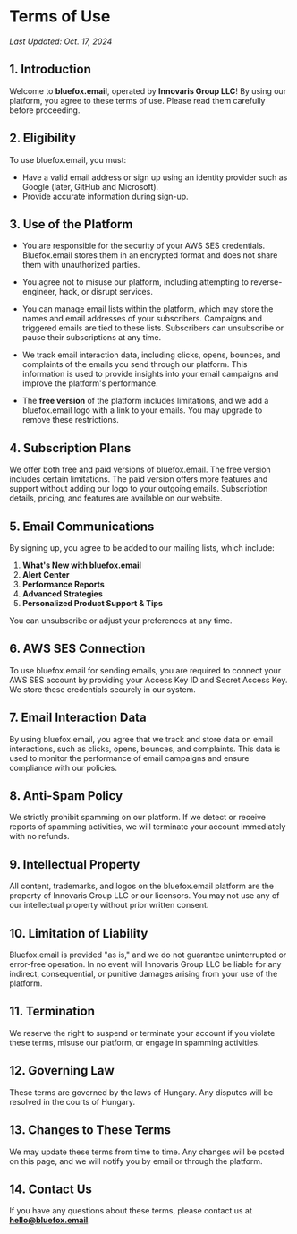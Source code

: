 # Terms of Use

_Last Updated: Oct. 17, 2024_

## 1. Introduction

Welcome to **bluefox.email**, operated by **Innovaris Group LLC**! By using our platform, you agree to these terms of use. Please read them carefully before proceeding.

## 2. Eligibility

To use bluefox.email, you must:

- Have a valid email address or sign up using an identity provider such as Google (later, GitHub and Microsoft).
- Provide accurate information during sign-up.

## 3. Use of the Platform

- You are responsible for the security of your AWS SES credentials. Bluefox.email stores them in an encrypted format and does not share them with unauthorized parties.
  
- You agree not to misuse our platform, including attempting to reverse-engineer, hack, or disrupt services.

- You can manage email lists within the platform, which may store the names and email addresses of your subscribers. Campaigns and triggered emails are tied to these lists. Subscribers can unsubscribe or pause their subscriptions at any time.

- We track email interaction data, including clicks, opens, bounces, and complaints of the emails you send through our platform. This information is used to provide insights into your email campaigns and improve the platform's performance.

- The **free version** of the platform includes limitations, and we add a bluefox.email logo with a link to your emails. You may upgrade to remove these restrictions.

## 4. Subscription Plans

We offer both free and paid versions of bluefox.email. The free version includes certain limitations. The paid version offers more features and support without adding our logo to your outgoing emails. Subscription details, pricing, and features are available on our website.

## 5. Email Communications

By signing up, you agree to be added to our mailing lists, which include:

1. **What's New with bluefox.email**
2. **Alert Center**
3. **Performance Reports**
4. **Advanced Strategies**
5. **Personalized Product Support & Tips**

You can unsubscribe or adjust your preferences at any time.

## 6. AWS SES Connection

To use bluefox.email for sending emails, you are required to connect your AWS SES account by providing your Access Key ID and Secret Access Key. We store these credentials securely in our system.

## 7. Email Interaction Data

By using bluefox.email, you agree that we track and store data on email interactions, such as clicks, opens, bounces, and complaints. This data is used to monitor the performance of email campaigns and ensure compliance with our policies.

## 8. Anti-Spam Policy

We strictly prohibit spamming on our platform. If we detect or receive reports of spamming activities, we will terminate your account immediately with no refunds.

## 9. Intellectual Property

All content, trademarks, and logos on the bluefox.email platform are the property of Innovaris Group LLC or our licensors. You may not use any of our intellectual property without prior written consent.

## 10. Limitation of Liability

Bluefox.email is provided "as is," and we do not guarantee uninterrupted or error-free operation. In no event will Innovaris Group LLC be liable for any indirect, consequential, or punitive damages arising from your use of the platform.

## 11. Termination

We reserve the right to suspend or terminate your account if you violate these terms, misuse our platform, or engage in spamming activities.

## 12. Governing Law

These terms are governed by the laws of Hungary. Any disputes will be resolved in the courts of Hungary.

## 13. Changes to These Terms

We may update these terms from time to time. Any changes will be posted on this page, and we will notify you by email or through the platform.

## 14. Contact Us

If you have any questions about these terms, please contact us at **hello@bluefox.email**.
